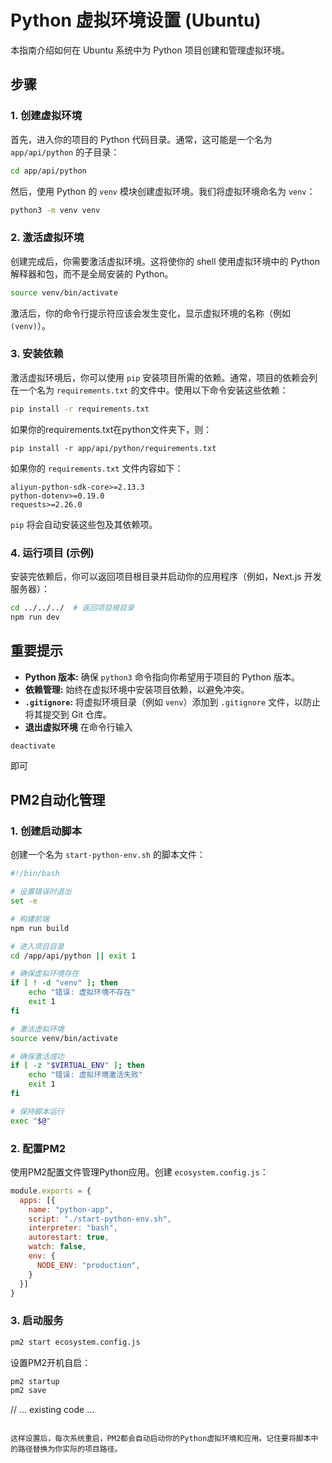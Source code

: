 
# Python 虚拟环境设置 (Ubuntu)

本指南介绍如何在 Ubuntu 系统中为 Python 项目创建和管理虚拟环境。

## 步骤

### 1. 创建虚拟环境

首先，进入你的项目的 Python 代码目录。通常，这可能是一个名为 `app/api/python` 的子目录：

```bash
cd app/api/python
```

然后，使用 Python 的 `venv` 模块创建虚拟环境。我们将虚拟环境命名为 `venv`：

```bash
python3 -m venv venv
```

### 2. 激活虚拟环境

创建完成后，你需要激活虚拟环境。这将使你的 shell 使用虚拟环境中的 Python 解释器和包，而不是全局安装的 Python。

```bash
source venv/bin/activate
```

激活后，你的命令行提示符应该会发生变化，显示虚拟环境的名称（例如 `(venv)`）。

### 3. 安装依赖

激活虚拟环境后，你可以使用 `pip` 安装项目所需的依赖。通常，项目的依赖会列在一个名为 `requirements.txt` 的文件中。使用以下命令安装这些依赖：

```bash
pip install -r requirements.txt
```
如果你的requirements.txt在python文件夹下，则：
````
pip install -r app/api/python/requirements.txt
````

如果你的 `requirements.txt` 文件内容如下：

```
aliyun-python-sdk-core>=2.13.3
python-dotenv>=0.19.0
requests>=2.26.0
```

`pip` 将会自动安装这些包及其依赖项。

### 4. 运行项目 (示例)

安装完依赖后，你可以返回项目根目录并启动你的应用程序（例如，Next.js 开发服务器）：

```bash
cd ../../../  # 返回项目根目录
npm run dev
```

## 重要提示

*   **Python 版本:** 确保 `python3` 命令指向你希望用于项目的 Python 版本。
*   **依赖管理:** 始终在虚拟环境中安装项目依赖，以避免冲突。
*   **`.gitignore`:** 将虚拟环境目录（例如 `venv`）添加到 `.gitignore` 文件，以防止将其提交到 Git 仓库。
* **退出虚拟环境**
在命令行输入
````
deactivate
````
即可

## PM2自动化管理

### 1. 创建启动脚本

创建一个名为 `start-python-env.sh` 的脚本文件：

```bash
#!/bin/bash

# 设置错误时退出
set -e

# 构建前端
npm run build

# 进入项目目录
cd /app/api/python || exit 1

# 确保虚拟环境存在
if [ ! -d "venv" ]; then
    echo "错误: 虚拟环境不存在"
    exit 1
fi

# 激活虚拟环境
source venv/bin/activate

# 确保激活成功
if [ -z "$VIRTUAL_ENV" ]; then
    echo "错误: 虚拟环境激活失败"
    exit 1
fi

# 保持脚本运行
exec "$@"
```

### 2. 配置PM2

使用PM2配置文件管理Python应用。创建 `ecosystem.config.js`：

```javascript
module.exports = {
  apps: [{
    name: "python-app",
    script: "./start-python-env.sh",
    interpreter: "bash",
    autorestart: true,
    watch: false,
    env: {
      NODE_ENV: "production",
    }
  }]
}
```

### 3. 启动服务

```bash
pm2 start ecosystem.config.js
```

设置PM2开机自启：
```bash
pm2 startup
pm2 save
```

// ... existing code ...
```

这样设置后，每次系统重启，PM2都会自动启动你的Python虚拟环境和应用。记住要将脚本中的路径替换为你实际的项目路径。